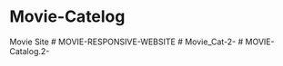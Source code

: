 # Movie-Catelog
 Movie Site
#   M O V I E - R E S P O N S I V E - W E B S I T E  
 #   M o v i e _ C a t - 2 -  
 #   M O V I E - C a t a l o g . 2 -  
 